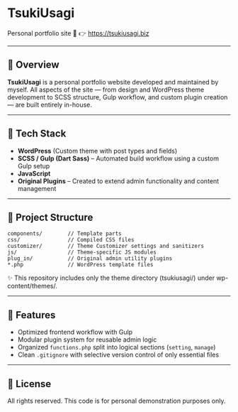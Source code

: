 # TsukiUsagi

Personal portfolio site 🐇
👉 https://tsukiusagi.biz

---

## 🌌 Overview

**TsukiUsagi** is a personal portfolio website developed and maintained by myself.
All aspects of the site — from design and WordPress theme development to SCSS structure, Gulp workflow, and custom plugin creation — are built entirely in-house.

---

## 🚀 Tech Stack

-   **WordPress** (Custom theme with post types and fields)
-   **SCSS / Gulp (Dart Sass)** – Automated build workflow using a custom Gulp setup
-   **JavaScript**
-   **Original Plugins** – Created to extend admin functionality and content management

---

## 💃 Project Structure

```plaintext
components/        // Template parts
css/               // Compiled CSS files
customizer/        // Theme Customizer settings and sanitizers
js/                // Theme-specific JS modules
plug_in/           // Original admin utility plugins
*.php              // WordPress template files
```

✨ This repository includes only the theme directory (tsukiusagi/) under wp-content/themes/.

---

## 🌟 Features

-   Optimized frontend workflow with Gulp
-   Modular plugin system for reusable admin logic
-   Organized `functions.php` split into logical sections (`setting`, `manage`)
-   Clean `.gitignore` with selective version control of only essential files

---

## 🐾 License

All rights reserved.
This code is for personal demonstration purposes only.
